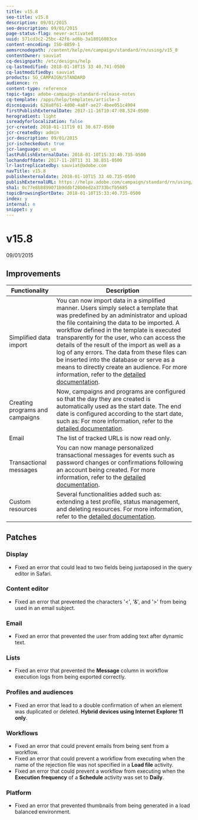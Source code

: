 ```yaml
---
title: v15.8
seo-title: v15.8
description: 09/01/2015
seo-description: 09/01/2015
page-status-flag: never-activated
uuid: 571cd3c2-25bc-42f6-ad6b-3a18016083ce
content-encoding: ISO-8859-1
aemsrcnodepath: /content/help/en/campaign/standard/rn/using/v15_8
contentOwner: sauviat
cq-designpath: /etc/designs/help
cq-lastmodified: 2018-01-10T15 33 40.741-0500
cq-lastmodifiedby: sauviat
products: SG_CAMPAIGN/STANDARD
audience: rn
content-type: reference
topic-tags: adobe-campaign-standard-release-notes
cq-template: /apps/help/templates/article-3
discoiquuid: 628a8f61-4d00-4a8f-ae27-4bee051c4904
firstPublishExternalDate: 2017-11-16T10:47:08.524-0500
herogradient: light
isreadyforlocalization: false
jcr-created: 2018-01-11T19 01 30.677-0500
jcr-createdby: admin
jcr-description: 09/01/2015
jcr-ischeckedout: true
jcr-language: en_us
lastPublishExternalDate: 2018-01-10T15:33:40.735-0500
lochandoffdate: 2017-11-28T11 31 38.851-0500
lr-lastreplicatedby: sauviat@adobe.com
navTitle: v15.8
publishexternaldate: 2018-01-10T15 33 40.735-0500
publishExternalURL: https://helpx.adobe.com/campaign/standard/rn/using/v15_8.html
sha1: 0c77e8b8899071b9ddbf20b0ed2a3733bcfb5685
topicBrowsingSortDate: 2018-01-10T15:33:40.735-0500
index: y
internal: n
snippet: y
---
```


# v15.8

09/01/2015

## Improvements

|  Functionality  | Description  |
|---|---|
|  Simplified data import  | You can now import data in a simplified manner. Users simply select a template that was predefined by an administrator and upload the file containing the data to be imported. A workflow defined in the template is executed transparently for the user, who can access the details of the result of the import as well as a log of any errors. The data from these files can be inserted into the database or serve as a means to directly create an audience. For more information, refer to the [detailed documentation](../../automating/using/using-import-templates.md#about-import-templates).  |
|  Creating programs and campaigns  | Now, campaigns and programs are configured so that the day they are created is automatically used as the start date. The end date is configured according to the start date, such as: For more information, refer to the [detailed documentation](../../start/using/programs-and-campaigns.md).  |
|  Email  | The list of tracked URLs is now read only.  |
|  Transactional messages  | You can now manage personalized transactional messages for events such as password changes or confirmations following an account being created. For more information, refer to the [detailed documentation](../../channels/using/about-transactional-messaging.md).  |
|  Custom resources  | Several functionalities added such as: extending a test profile, status management, and deleting resources. For more information, refer to the [detailed documentation](../../developing/using/resource-statuses.md).  |

## Patches

### Display

* Fixed an error that could lead to two fields being juxtaposed in the query editor in Safari.

### Content editor

* Fixed an error that prevented the characters '<', '&', and '>' from being used in an email subject.

### Email

* Fixed an error that prevented the user from adding text after dynamic text.

### Lists

* Fixed an error that prevented the **Message** column in workflow execution logs from being exported correctly.

### Profiles and audiences

* Fixed an error that lead to a double confirmation of when an element was duplicated or deleted. **Hybrid devices using Internet Explorer 11 only**.

### Workflows

* Fixed an error that could prevent emails from being sent from a workflow.
* Fixed an error that could prevent a workflow from executing when the name of the rejection file was not specified in a **Load file** activity.
* Fixed an error that could prevent a workflow from executing when the **Execution frequency** of a **Schedule** activity was set to **Daily**.

### Platform

* Fixed an error that prevented thumbnails from being generated in a load balanced environment.

